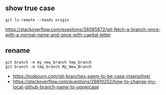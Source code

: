 ## show true case

`git ls-remote --heads origin`

https://stackoverflow.com/questions/26085872/git-fetch-a-branch-once-with-a-normal-name-and-once-with-capital-letter

## rename

```
git branch -m my_new_branch tmp_branch
git branch -m tmp_branch My_New_Branch
```

- https://tosbourn.com/git-branches-seem-to-be-case-insensitive/
- https://stackoverflow.com/questions/26810252/how-to-change-my-local-github-branch-name-to-uppercase
